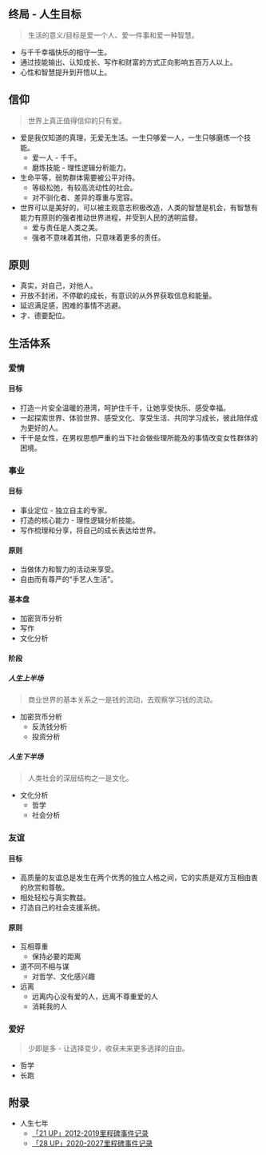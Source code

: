 ## 终局 - 人生目标
> 生活的意义/目标是爱一个人、爱一件事和爱一种智慧。

- 与千千幸福快乐的相守一生。
- 通过技能输出、认知成长、写作和财富的方式正向影响五百万人以上。
- 心性和智慧提升到开悟以上。

## 信仰
> 世界上真正值得信仰的只有爱。

- 爱是我仅知道的真理，无爱无生活。一生只够爱一人，一生只够磨炼一个技能。
  - 爱一人 - 千千。
  - 磨炼技能 - 理性逻辑分析能力。
- 生命平等，弱势群体需要被公平对待。
  - 等级松弛，有较高流动性的社会。
  - 对不驯化者、差异的尊重与宽容。
- 世界可以是美好的，可以被主观意志积极改造，人类的智慧是机会，有智慧有能力有原则的强者推动世界进程，并受到人民的透明监督。
  - 爱与责任是人类之美。
  - 强者不意味着其他，只意味着更多的责任。

## 原则
- 真实，对自己，对他人。
- 开放不封闭，不停歇的成长，有意识的从外界获取信息和能量。
- 延迟满足感，困难的事情不逃避。
- 才、德要配位。

## 生活体系

### 爱情

#### 目标
- 打造一片安全温暖的港湾，呵护住千千，让她享受快乐、感受幸福。
- 一起探索世界、体验世界、感受文化、享受生活、共同学习成长，彼此陪伴成为更好的人。
- 千千是女性，在男权思想严重的当下社会做些理所能及的事情改变女性群体的困境。

### 事业

#### 目标
- 事业定位 - 独立自主的专家。
- 打造的核心能力 - 理性逻辑分析技能。
- 写作梳理和分享，将自己的成长表达给世界。

#### 原则
- 当做体力和智力的活动来享受。
- 自由而有尊严的“手艺人生活”。

#### 基本盘
- 加密货币分析
- 写作
- 文化分析

#### 阶段

##### 人生上半场
> 商业世界的基本关系之一是钱的流动，去观察学习钱的流动。

- 加密货币分析
  - 反洗钱分析
  - 投资分析

##### 人生下半场
> 人类社会的深层结构之一是文化。

- 文化分析
  - 哲学
  - 社会分析

### 友谊

#### 目标
- 高质量的友谊总是发生在两个优秀的独立人格之间，它的实质是双方互相由衷的欣赏和尊敬。
- 相处轻松与真实教益。
- 打造自己的社会支援系统。

#### 原则
- 互相尊重
  - 保持必要的距离
- 道不同不相与谋
  - 对哲学、文化感兴趣
- 远离
  - 远离内心没有爱的人，远离不尊重爱的人
  - 消耗我的人

### 爱好
> 少即是多 - 让选择变少，收获未来更多选择的自由。

- 哲学
- 长跑

## 附录
- 人生七年
  - [「21 UP」2012-2019里程碑事件记录](appendix/life-in-seven-years/21_up.md)
  - [「28 UP」2020-2027里程碑事件记录](appendix/life-in-seven-years/28_up.md)